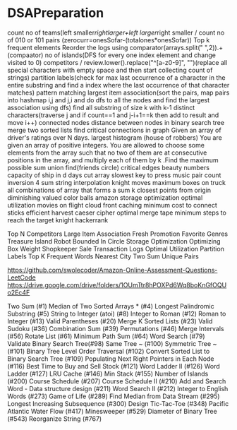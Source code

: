 # DSAPreparation
count no of teams(left smaller*rightlarger+left larger*right smaller / count no of 010 or 101 pairs (zerocurr=onesSofar-(totalones*onesSofar))
Top k frequent elements
Reorder the logs using comparator(arrays.split(" ",2)).+(compaator)
no of islands(DFS for every one index element and change visited to 0)
competitors / review.lower().replace("^[a-z0-9]", "")(replace all special characters with empty space and then start collecting count of strings)
partition labels(check for max last occurrence of a character in the entire substring and find a index where the last occurrence of that character matches)
pattern matching
largest item association(sort the pairs, map pairs into hashmap i,j and j,i and do dfs to all the nodes and find the largest association using dfs)
find all substring of size k with k-1 distinct characters(traverse j and if count==1 and j-i+1==k then add to result and move i++)
connected nodes
distance between nodes in binary search tree
merge two sorted lists
find critical connections in graph
Given an array of driver's ratings over N days. largest histogram 
(house of robbers) You are given an array of positive integers. You are allowed to choose some elements from the array such that no two of them are at consecutive positions in the array, and multiply each of them by k .Find the maximum possible sum
union find(friends circle)
critical edges
beauty numbers
capacity of ship in d days
cut array
slowest key to press
music pair
count inversion
4 sum
string interpolation
knight moves
maximum boxes on truck
all combinations of array that forms a sum
k closest points from origin
diminishing valued color balls
amazon storage optimization
optimal utilization
movies on flight
cloud front caching
minimum cost to connect sticks
efficient harvest
caeser cipher
optimal merge tape
minimum steps to reach the target knight hackerrank

Top N Competitors
Large Item Association
Fresh Promotion
Favorite Genres
Treasure Island
Robot Bounded In Circle
Storage Optimization
Optimizing Box Weight
Shopkeeper Sale
Transaction Logs
Optimal Utilization
Partition Labels
Top K Frequent Words
Nearest City
Two Sum
Unique Pairs

https://github.com/swolecoder/Amazon-Online-Assessment-Questions-LeetCode
https://drive.google.com/drive/folders/1OUmTtr8hPOXPd6Wq8boKnGfOQUo2Ec4F

Two Sum (#1)
Median of Two Sorted Arrays * (#4)
Longest Palindromic Substring (#5)
String to Integer (atoi) (#8)
Integer to Roman (#12)
Roman to Integer (#13)
Valid Parentheses (#20)
Merge K Sorted Lists (#23)
Valid Sudoku (#36)
Combination Sum (#39)
Permutations (#46)
Merge Intervals (#56)
Rotate List (#61)
Minimum Path Sum (#64)
Word Search (#79)
Validate Binary Search Tree(#98)
Same Tree ~ (#100)
Symmetric Tree ~ (#101)
Binary Tree Level Order Traversal (#102)
Convert Sorted List to Binary Search Tree (#109)
Populating Next Right Pointers in Each Node (#116)
Best Time to Buy and Sell Stock (#121)
Word Ladder II (#126)
Word Ladder (#127)
LRU Cache (#146)
Min Stack (#155)
Number of Islands (#200)
Course Schedule (#207)
Course Schedule II (#210)
Add and Search Word - Data structure design (#211)
Word Search II (#212)
Integer to English Words (#273)
Game of Life (#289)
Find Median from Data Stream (#295)
Longest Increasing Subsequence (#300)
Design Tic-Tac-Toe (#348)
Pacific Atlantic Water Flow (#417)
Minesweeper (#529)
Diameter of Binary Tree (#543)
Reorganize String (#767)
